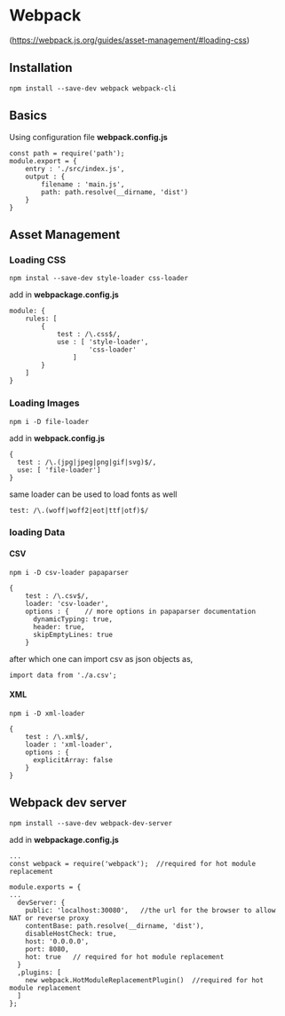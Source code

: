 # Webpack
(https://webpack.js.org/guides/asset-management/#loading-css)
## Installation

    npm install --save-dev webpack webpack-cli

## Basics
Using configuration file
**webpack.config.js**
```
const path = require('path');
module.export = {
	entry : './src/index.js',
	output : {
		filename : 'main.js',
		path: path.resolve(__dirname, 'dist')
	}
}
```
## Asset Management
### Loading CSS
```
npm instal --save-dev style-loader css-loader
```
add in **webpackage.config.js**
```
module: {
	rules: [
		{
			test : /\.css$/,
			use : [	'style-loader', 
					'css-loader'
				]
		}
	]
}
```
 ### Loading Images
 ```
 npm i -D file-loader
 ```
 add in **webpack.config.js**
 ```
 {
   test : /\.(jpg|jpeg|png|gif|svg)$/,
   use: [ 'file-loader']
 }
 ```
 same loader can be used to load fonts as well
 ```
 test: /\.(woff|woff2|eot|ttf|otf)$/
 ```
 ### loading Data
####  CSV
 ```
 npm i -D csv-loader papaparser
 ```
 ```
 {
	 test : /\.csv$/,
	 loader: 'csv-loader',
	 options : {    // more options in papaparser documentation
	   dynamicTyping: true,
	   header: true,
	   skipEmptyLines: true
	 }
```
after which one can import csv as json objects as,
```
import data from './a.csv';
```

#### XML
```
npm i -D xml-loader
```
```
{
	test : /\.xml$/,
	loader : 'xml-loader',
	options : {
	  explicitArray: false
	}
}
```	 
## Webpack dev server
```
npm install --save-dev webpack-dev-server
```
add in **webpackage.config.js**
```
...
const webpack = require('webpack');  //required for hot module replacement

module.exports = {
...
  devServer: {
    public: 'localhost:30080',   //the url for the browser to allow NAT or reverse proxy
    contentBase: path.resolve(__dirname, 'dist'),
    disableHostCheck: true,
    host: '0.0.0.0',
    port: 8080,
    hot: true   // required for hot module replacement
  }
  ,plugins: [
    new webpack.HotModuleReplacementPlugin()  //required for hot module replacement
  ]
};

```

<!--stackedit_data:
eyJoaXN0b3J5IjpbMTgxNDU4NTk5MCwtNjk0Mjk2Mjg0LC0xOT
gxMjU1NDYwLDE1ODM3ODEwNDBdfQ==
-->
